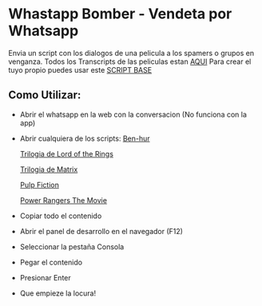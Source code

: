 # Whastapp Bomber - Vendeta por Whatsapp

Envia un script con los dialogos de una pelicula a los spamers o grupos en venganza.
Todos los Transcripts de las peliculas estan [AQUI](https://github.com/borferkic/Whatsapp-Movie-Bomber/tree/main/Movies%20Transcripts)
Para crear el tuyo propio puedes usar este [SCRIPT BASE](https://github.com/borferkic/Whatsapp-Movie-Bomber/blob/main/Scripts/WhatsBomber-SinTexto.js)


## Como Utilizar:
- Abrir el whatsapp en la web con la conversacion (No funciona con la app)
- Abrir cualquiera de los scripts:
  [Ben-hur](https://github.com/borferkic/Whatsapp-Movie-Bomber/blob/main/Scripts/WhatsBomber-Ben-Hur.js)
  
  [Trilogia de Lord of the Rings](https://github.com/borferkic/Whatsapp-Movie-Bomber/blob/main/Scripts/WhatsBomber-Lotr_Trilogy.js)
  
  [Trilogia de Matrix](https://github.com/borferkic/Whatsapp-Movie-Bomber/blob/main/Scripts/WhatsBomber-Matrix_Trilogy.js)
  
  [Pulp Fiction](https://github.com/borferkic/Whatsapp-Movie-Bomber/blob/main/Scripts/WhatsBomber-Pump_Fiction.js)
  
  [Power Rangers The Movie](https://github.com/borferkic/Whatsapp-Movie-Bomber/blob/main/Scripts/WhatsBomber-Power_Rangers.js)
  
   
- Copiar todo el contenido
- Abrir el panel de desarrollo en el navegador (F12)
- Seleccionar la pestaña Consola
- Pegar el contenido
- Presionar Enter
- Que empieze la locura!
